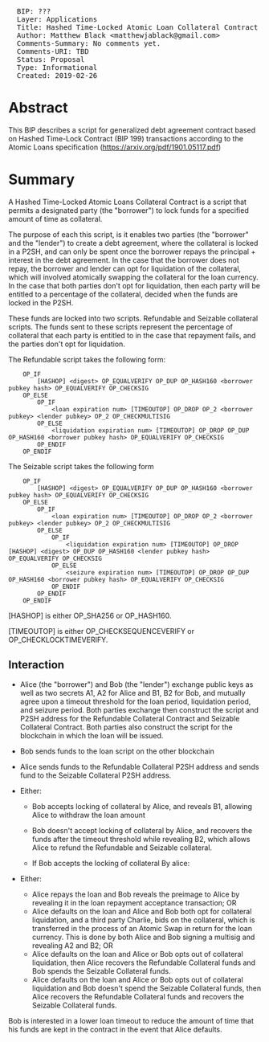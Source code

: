 <pre>
  BIP: ???
  Layer: Applications
  Title: Hashed Time-Locked Atomic Loan Collateral Contract transactions
  Author: Matthew Black &ltmatthewjablack@gmail.com&gt
  Comments-Summary: No comments yet.
  Comments-URI: TBD
  Status: Proposal
  Type: Informational
  Created: 2019-02-26
</pre>

# Abstract #

This BIP describes a script for generalized debt agreement contract based on Hashed Time-Lock Contract (BIP 199) transactions according to the Atomic Loans specification (https://arxiv.org/pdf/1901.05117.pdf)

# Summary #

A Hashed Time-Locked Atomic Loans Collateral Contract is a script that permits a designated party (the "borrower") to lock funds for a specified amount of time as collateral.

The purpose of each this script, is it enables two parties (the "borrower" and the "lender") to create a debt agreement, where the collateral is locked in a P2SH, and can only be spent once the borrower repays the principal + interest in the debt agreement. In the case that the borrower does not repay, the borrower and lender can opt for liquidation of the collateral, which will involved atomically swapping the collateral for the loan currency. In the case that both parties don't opt for liquidation, then each party will be entitled to a percentage of the collateral, decided when the funds are locked in the P2SH.

These funds are locked into two scripts. Refundable and Seizable collateral scripts. The funds sent to these scripts represent the percentage of collateral that each party is entitled to in the case that repayment fails, and the parties don't opt for liquidation.

The Refundable script takes the following form:

```
    OP_IF
        [HASHOP] <digest> OP_EQUALVERIFY OP_DUP OP_HASH160 <borrower pubkey hash> OP_EQUALVERIFY OP_CHECKSIG
    OP_ELSE
        OP_IF
            <loan expiration num> [TIMEOUTOP] OP_DROP OP_2 <borrower pubkey> <lender pubkey> OP_2 OP_CHECKMULTISIG
        OP_ELSE
            <liquidation expiration num> [TIMEOUTOP] OP_DROP OP_DUP OP_HASH160 <borrower pubkey hash> OP_EQUALVERIFY OP_CHECKSIG
        OP_ENDIF
    OP_ENDIF
```

The Seizable script takes the following form

```
    OP_IF
        [HASHOP] <digest> OP_EQUALVERIFY OP_DUP OP_HASH160 <borrower pubkey hash> OP_EQUALVERIFY OP_CHECKSIG
    OP_ELSE
        OP_IF
            <loan expiration num> [TIMEOUTOP] OP_DROP OP_2 <borrower pubkey> <lender pubkey> OP_2 OP_CHECKMULTISIG
        OP_ELSE
            OP_IF
                <liquidation expiration num> [TIMEOUTOP] OP_DROP [HASHOP] <digest> OP_DUP OP_HASH160 <lender pubkey hash> OP_EQUALVERIFY OP_CHECKSIG
            OP_ELSE
                <seizure expiration num> [TIMEOUTOP] OP_DROP OP_DUP OP_HASH160 <borrower pubkey hash> OP_EQUALVERIFY OP_CHECKSIG
            OP_ENDIF
        OP_ENDIF
    OP_ENDIF
```

[HASHOP] is either OP_SHA256 or OP_HASH160.

[TIMEOUTOP] is either OP_CHECKSEQUENCEVERIFY or OP_CHECKLOCKTIMEVERIFY.

## Interaction ##

- Alice (the "borrower") and Bob (the "lender") exchange public keys as well as two secrets A1, A2 for Alice and B1, B2 for Bob, and mutually agree upon a timeout threshold for the loan period, liquidation period, and seizure period. Both parties exchange then construct the script and P2SH address for the Refundable Collateral Contract and Seizable Collateral Contract. Both parties also construct the script for the blockchain in which the loan will be issued.

- Bob sends funds to the loan script on the other blockchain

- Alice sends funds to the Refundable Collateral P2SH address and sends fund to the Seizable Collateral P2SH address.

- Either:
  - Bob accepts locking of collateral by Alice, and reveals B1, allowing Alice to withdraw the loan amount
  - Bob doesn't accept locking of collateral by Alice, and recovers the funds after the timeout threshold while revealing B2, which allows Alice to refund the Refundable and Seizable collateral.

  - If Bob accepts the locking of collateral By alice:

- Either:
  - Alice repays the loan and Bob reveals the preimage to Alice by revealing it in the loan repayment acceptance transaction; OR
  - Alice defaults on the loan and Alice and Bob both opt for collateral liquidation, and a third party Charlie, bids on the collateral, which is transferred in the process of an Atomic Swap in return for the loan currency. This is done by both Alice and Bob signing a multisig and revealing A2 and B2; OR
  - Alice defaults on the loan and Alice or Bob opts out of collateral liquidation, then Alice recovers the Refundable Collateral funds and Bob spends the Seizable Collateral funds.
  - Alice defaults on the loan and Alice or Bob opts out of collateral liquidation and Bob doesn't spend the Seizable Collateral funds, then Alice recovers the Refundable Collateral funds and recovers the Seizable Collateral funds.

Bob is interested in a lower loan timeout to reduce the amount of time that his funds are kept in the contract in the event that Alice defaults.
